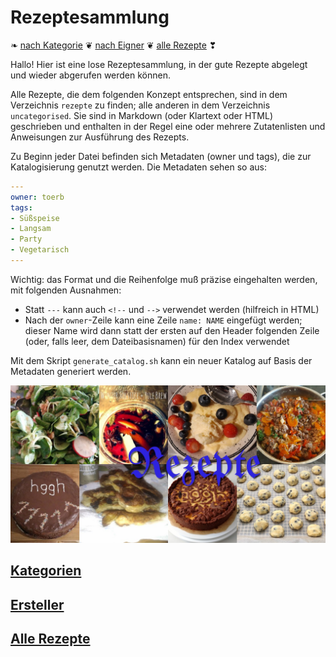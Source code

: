 Rezeptesammlung
===============

❧ [nach Kategorie](tags/index.md) ❦ [nach Eigner](owner/index.md) ❦ [alle Rezepte](rezepte/index.md) ❣︎

Hallo!
Hier ist eine lose Rezeptesammlung, in der gute Rezepte abgelegt und wieder abgerufen werden können.

Alle Rezepte, die dem folgenden Konzept entsprechen, sind in dem Verzeichnis `rezepte` zu finden; alle anderen in dem Verzeichnis `uncategorised`.
Sie sind in Markdown (oder Klartext oder HTML) geschrieben und enthalten in der Regel eine oder mehrere Zutatenlisten und Anweisungen zur Ausführung des Rezepts.

Zu Beginn jeder Datei befinden sich Metadaten (owner und tags), die zur Katalogisierung genutzt werden.
Die Metadaten sehen so aus:
```yaml
---
owner: toerb
tags:
- Süßspeise
- Langsam
- Party
- Vegetarisch
---
```

Wichtig: das Format und die Reihenfolge muß präzise eingehalten werden, mit folgenden Ausnahmen:

* Statt `---` kann auch `<!--` und `-->` verwendet werden (hilfreich in HTML)
* Nach der `owner`-Zeile kann eine Zeile `name: NAME` eingefügt werden; dieser Name wird dann statt der ersten auf den Header folgenden Zeile (oder, falls leer, dem Dateibasisnamen) für den Index verwendet

Mit dem Skript `generate_catalog.sh` kann ein neuer Katalog auf Basis der Metadaten generiert werden.

![Collage](Aufmacher.jpg)

[Kategorien](tags/index.md)
------------

[Ersteller](owner/index.md)
-----------

[Alle Rezepte](rezepte/index.md)
--------------
